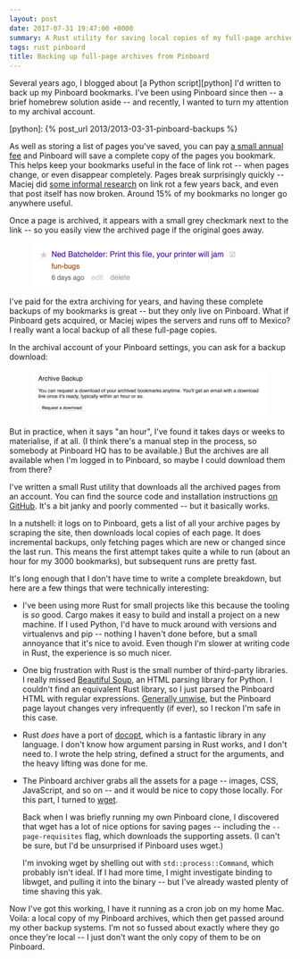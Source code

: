 ```yaml
---
layout: post
date: 2017-07-31 19:47:00 +0000
summary: A Rust utility for saving local copies of my full-page archives from Pinboard.
tags: rust pinboard
title: Backing up full-page archives from Pinboard
---
```


Several years ago, I blogged about [a Python script][python] I'd written to back up my Pinboard bookmarks.
I've been using Pinboard since then -- a brief homebrew solution aside -- and recently, I wanted to turn my attention to my archival account.

[python]: {% post_url 2013/2013-03-31-pinboard-backups %}

As well as storing a list of pages you've saved, you can pay [a small annual fee][upgrade] and Pinboard will save a complete copy of the pages you bookmark.
This helps keep your bookmarks useful in the face of link rot -- when pages change, or even disappear completely.
Pages break surprisingly quickly -- Maciej did [some informal research][link_rot] on link rot a few years back, and even that post itself has now broken.
Around 15% of my bookmarks no longer go anywhere useful.

[upgrade]: https://pinboard.in/upgrade/
[link_rot]: http://web.archive.org/web/20170707013231/https://blog.pinboard.in/2011/05/remembrance_of_links_past/

Once a page is archived, it appears with a small grey checkmark next to the link -- so you easily view the archived page if the original goes away.

<figure style="max-width: 388px;">
  <img src="/images/2017/pinboard_archive.png" alt="A Pinboard link with a small grey checkmark next to the link.">
</figure>

I've paid for the extra archiving for years, and having these complete backups of my bookmarks is great -- but they only live on Pinboard.
What if Pinboard gets acquired, or Maciej wipes the servers and runs off to Mexico?
I really want a local backup of all these full-page copies.

In the archival account of your Pinboard settings, you can ask for a backup download:

<figure style="max-width: 628px;">
  <img src="/images/2017/archive_backup.png" alt="Screenshot of the Pinboard archive backup screen. Titled “Archive Backup” and a “Request a download” button.">
</figure>

But in practice, when it says "an hour", I've found it takes days or weeks to materialise, if at all.
(I think there's a manual step in the process, so somebody at Pinboard&nbsp;HQ has to be available.)
But the archives are all available when I'm logged in to Pinboard, so maybe I could download them from there?

I've written a small Rust utility that downloads all the archived pages from an account.
You can find the source code and installation instructions [on GitHub][github].
It's a bit janky and poorly commented -- but it basically works.

[github]: https://github.com/alexwlchan/backup-pinboard

In a nutshell: it logs on to Pinboard, gets a list of all your archive pages by scraping the site, then downloads local copies of each page.
It does incremental backups, only fetching pages which are new or changed since the last run.
This means the first attempt takes quite a while to run (about an hour for my 3000&nbsp;bookmarks), but subsequent runs are pretty fast.

It's long enough that I don't have time to write a complete breakdown, but here are a few things that were technically interesting:

*   I've been using more Rust for small projects like this because the tooling is *so* good.
    Cargo makes it easy to build and install a project on a new machine.
    If I used Python, I'd have to muck around with versions and virtualenvs and pip -- nothing I haven't done before, but a small annoyance that it's nice to avoid.
    Even though I'm slower at writing code in Rust, the experience is so much nicer.

*   One big frustration with Rust is the small number of third-party libraries.
    I really missed [Beautiful Soup][soup], an HTML parsing library for Python.
    I couldn't find an equivalent Rust library, so I just parsed the Pinboard HTML with regular expressions.
    [Generally unwise][html], but the Pinboard page layout changes very infrequently (if ever), so I reckon I'm safe in this case.

*   Rust *does* have a port of [docopt][docopt], which is a fantastic library in any language.
    I don't know how argument parsing in Rust works, and I don't need to.
    I wrote the help string, defined a struct for the arguments, and the heavy lifting was done for me.

*   The Pinboard archiver grabs all the assets for a page -- images, CSS, JavaScript, and so on -- and it would be nice to copy those locally.
    For this part, I turned to [wget][wget].

    Back when I was briefly running my own Pinboard clone, I discovered that wget has a lot of nice options for saving pages -- including the `--page-requisites` flag, which downloads the supporting assets.
    (I can't be sure, but I'd be unsurprised if Pinboard uses wget.)

    I'm invoking wget by shelling out with `std::process::Command`, which probably isn't ideal.
    If I had more time, I might investigate binding to libwget, and pulling it into the binary -- but I've already wasted plenty of time shaving this yak.

[soup]: https://www.crummy.com/software/BeautifulSoup/
[html]: https://stackoverflow.com/a/1732454/1558022
[wget]: https://www.gnu.org/software/wget/
[docopt]: http://docopt.org/

Now I've got this working, I have it running as a cron job on my home Mac.
Voila: a local copy of my Pinboard archives, which then get passed around my other backup systems.
I'm not so fussed about exactly where they go once they're local -- I just don't want the only copy of them to be on Pinboard.
